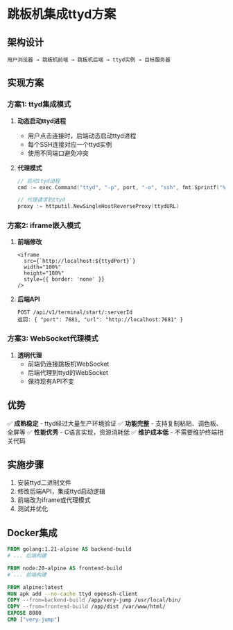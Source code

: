 # 跳板机集成ttyd方案

## 架构设计

```
用户浏览器 → 跳板机前端 → 跳板机后端 → ttyd实例 → 目标服务器
```

## 实现方案

### 方案1: ttyd集成模式

1. **动态启动ttyd进程**
   - 用户点击连接时，后端动态启动ttyd进程
   - 每个SSH连接对应一个ttyd实例
   - 使用不同端口避免冲突

2. **代理模式**
   ```go
   // 启动ttyd进程
   cmd := exec.Command("ttyd", "-p", port, "-o", "ssh", fmt.Sprintf("%s@%s", username, host))
   
   // 代理请求到ttyd
   proxy := httputil.NewSingleHostReverseProxy(ttydURL)
   ```

### 方案2: iframe嵌入模式

1. **前端修改**
   ```tsx
   <iframe 
     src={`http://localhost:${ttydPort}`}
     width="100%" 
     height="100%"
     style={{ border: 'none' }}
   />
   ```

2. **后端API**
   ```
   POST /api/v1/terminal/start/:serverId
   返回: { "port": 7681, "url": "http://localhost:7681" }
   ```

### 方案3: WebSocket代理模式

1. **透明代理**
   - 前端仍连接跳板机WebSocket
   - 后端代理到ttyd的WebSocket
   - 保持现有API不变

## 优势

✅ **成熟稳定** - ttyd经过大量生产环境验证
✅ **功能完整** - 支持复制粘贴、调色板、全屏等
✅ **性能优秀** - C语言实现，资源消耗低
✅ **维护成本低** - 不需要维护终端相关代码

## 实施步骤

1. 安装ttyd二进制文件
2. 修改后端API，集成ttyd启动逻辑
3. 前端改为iframe或代理模式
4. 测试并优化

## Docker集成

```dockerfile
FROM golang:1.21-alpine AS backend-build
# ... 后端构建

FROM node:20-alpine AS frontend-build  
# ... 前端构建

FROM alpine:latest
RUN apk add --no-cache ttyd openssh-client
COPY --from=backend-build /app/very-jump /usr/local/bin/
COPY --from=frontend-build /app/dist /var/www/html/
EXPOSE 8080
CMD ["very-jump"]
```









